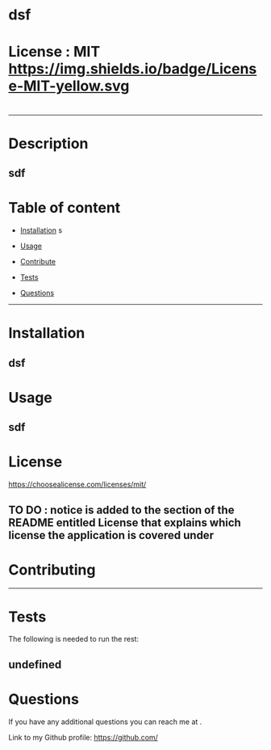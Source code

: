 # dsf     

# License : MIT https://img.shields.io/badge/License-MIT-yellow.svg
 
# 
---
# Description 

sdf
---
# Table of content 

* [Installation](#installation)
s
* [Usage](#usage) 

* [Contribute](#contributing) 

* [Tests](#tests) 

* [Questions](#questions) 

---
# Installation 


dsf
---

# Usage 

sdf
---
# License 

https://choosealicense.com/licenses/mit/ 

TO DO : notice is added to the section of the README entitled License that explains which license the application is covered under
---
# Contributing 


---
# Tests 

The following is needed to run the rest:

undefined
---
# Questions 

If you have any additional questions you can reach me at . 

Link to my Github profile: https://github.com/

